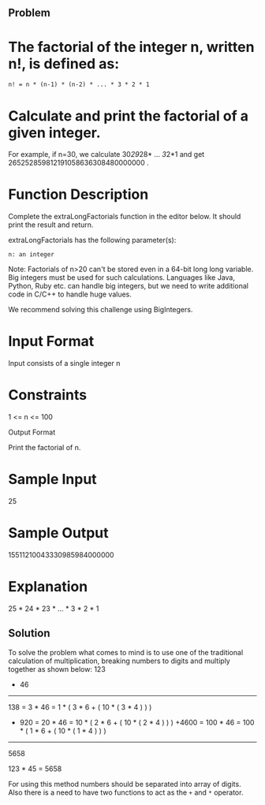## Problem
# The factorial of the integer n, written n!, is defined as:
	n! = n * (n-1) * (n-2) * ... * 3 * 2 * 1
# Calculate and print the factorial of a given integer.

For example, if n=30, we calculate 30*29*28* ... *3*2*1 and get 265252859812191058636308480000000 .

# Function Description

Complete the extraLongFactorials function in the editor below. It should print the result and return.

extraLongFactorials has the following parameter(s):

    n: an integer

Note: Factorials of n>20 can't be stored even in a 64-bit long long variable. Big integers must be used for such calculations. Languages like Java, Python, Ruby etc. can handle big integers, but we need to write additional code in C/C++ to handle huge values.

We recommend solving this challenge using BigIntegers.

# Input Format

Input consists of a single integer n

# Constraints
1 <= n <= 100

Output Format

Print the factorial of n.

# Sample Input
25
# Sample Output
15511210043330985984000000
# Explanation
25 * 24 * 23 * ... * 3 * 2 * 1


## Solution
To solve the problem what comes to mind is to use one of the traditional calculation of multiplication, breaking numbers to digits and multiply together as shown below:
   123
  * 46
 -----
   138 =   3 * 46 = 1   * ( 3 * 6 + ( 10 * ( 3 * 4 ) ) )
 + 920 =  20 * 46 = 10  * ( 2 * 6 + ( 10 * ( 2 * 4 ) ) )
 +4600 = 100 * 46 = 100 * ( 1 * 6 + ( 10 * ( 1 * 4 ) ) )
 -----
  5658

123 * 45 = 5658

For using this method numbers should be separated into array of digits. Also there is a need to have two functions to act as the `+` and `*` operator.
